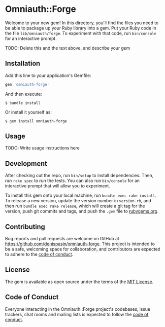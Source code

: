 # Omniauth::Forge

Welcome to your new gem! In this directory, you'll find the files you need to be able to package up your Ruby library into a gem. Put your Ruby code in the file `lib/omniauth/forge`. To experiment with that code, run `bin/console` for an interactive prompt.

TODO: Delete this and the text above, and describe your gem

## Installation

Add this line to your application's Gemfile:

```ruby
gem 'omniauth-forge'
```

And then execute:

    $ bundle install

Or install it yourself as:

    $ gem install omniauth-forge

## Usage

TODO: Write usage instructions here

## Development

After checking out the repo, run `bin/setup` to install dependencies. Then, run `rake spec` to run the tests. You can also run `bin/console` for an interactive prompt that will allow you to experiment.

To install this gem onto your local machine, run `bundle exec rake install`. To release a new version, update the version number in `version.rb`, and then run `bundle exec rake release`, which will create a git tag for the version, push git commits and tags, and push the `.gem` file to [rubygems.org](https://rubygems.org).

## Contributing

Bug reports and pull requests are welcome on GitHub at https://github.com/denispasin/omniauth-forge. This project is intended to be a safe, welcoming space for collaboration, and contributors are expected to adhere to the [code of conduct](https://github.com/denispasin/omniauth-forge/blob/master/CODE_OF_CONDUCT.md).


## License

The gem is available as open source under the terms of the [MIT License](https://opensource.org/licenses/MIT).

## Code of Conduct

Everyone interacting in the Omniauth::Forge project's codebases, issue trackers, chat rooms and mailing lists is expected to follow the [code of conduct](https://github.com/denispasin/omniauth-forge/blob/master/CODE_OF_CONDUCT.md).
